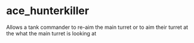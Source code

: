 ace_hunterkiller
==========

Allows a tank commander to re-aim the main turret or to aim their turret at the what the main turret is looking at

